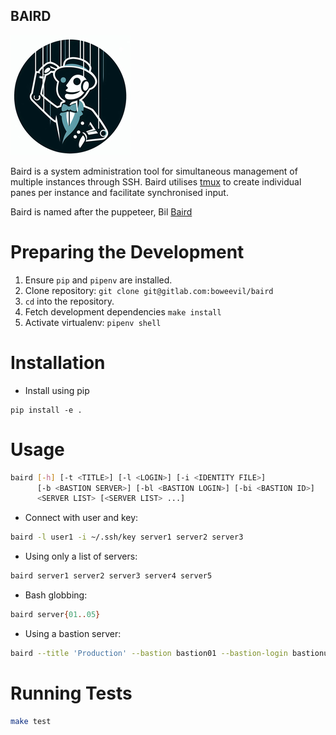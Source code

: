 ## BAIRD

![alt text](assets/Baird3-IM-192x192.png "Baird")

Baird is a system administration tool for simultaneous management of
multiple instances through SSH. Baird utilises
[tmux](https://tmux.github.io/) to create individual panes per instance
and facilitate synchronised input.

Baird is named after the puppeteer, Bil
[Baird](https://en.wikipedia.org/wiki/Bil_Baird)

# Preparing the Development

1. Ensure `pip` and `pipenv` are installed.
2. Clone repository: `git clone git@gitlab.com:boweevil/baird`
3. `cd` into the repository.
4. Fetch development dependencies `make install`
5. Activate virtualenv: `pipenv shell`

# Installation

- Install using pip

```shell
pip install -e .
```

# Usage

```bash
baird [-h] [-t <TITLE>] [-l <LOGIN>] [-i <IDENTITY FILE>]
      [-b <BASTION SERVER>] [-bl <BASTION LOGIN>] [-bi <BASTION ID>]
      <SERVER LIST> [<SERVER LIST> ...]
```

- Connect with user and key:

```bash
baird -l user1 -i ~/.ssh/key server1 server2 server3
```

- Using only a list of servers:

```bash
baird server1 server2 server3 server4 server5
```

- Bash globbing:

```bash
baird server{01..05}
```

- Using a bastion server:

```bash
baird --title 'Production' --bastion bastion01 --bastion-login bastionuser --bastion-id ~/.ssh/bastionkey --login serveruser --identityfile ~/.ssh/serverkey server{1..3}
```

# Running Tests

```bash
make test
```
